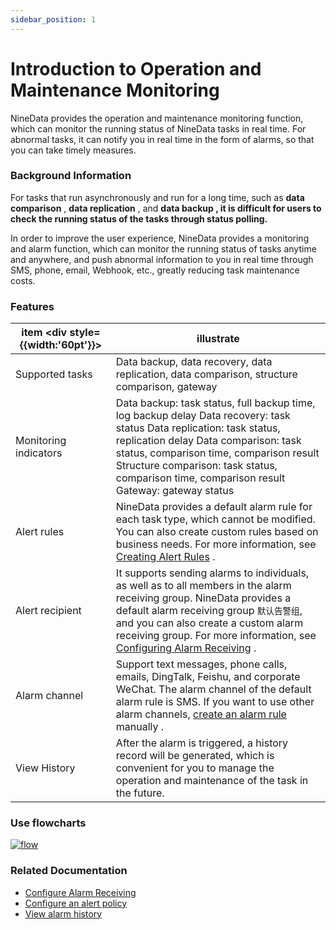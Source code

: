 ```yaml
---
sidebar_position: 1
---
```

# Introduction to Operation and Maintenance Monitoring

NineData provides the operation and maintenance monitoring function, which can monitor the running status of NineData tasks in real time. For abnormal tasks, it can notify you in real time in the form of alarms, so that you can take timely measures.

### Background Information

For tasks that run asynchronously and run for a long time, such as **data comparison** , **data replication** , and **data backup , it is difficult for users to check the running status of the tasks through status polling.**

In order to improve the user experience, NineData provides a monitoring and alarm function, which can monitor the running status of tasks anytime and anywhere, and push abnormal information to you in real time through SMS, phone, email, Webhook, etc., greatly reducing task maintenance costs.

### Features

| item <div style={{width:'60pt'}}> | illustrate                                                   |
| --------------------------------- | ------------------------------------------------------------ |
| Supported tasks                   | Data backup, data recovery, data replication, data comparison, structure comparison, gateway |
| Monitoring indicators             | Data backup: task status, full backup time, log backup delay Data recovery: task status Data replication: task status, replication delay Data comparison: task status, comparison time, comparison result Structure comparison: task status, comparison time, comparison result Gateway: gateway status |
| Alert rules                       | NineData provides a default alarm rule for each task type, which cannot be modified. You can also create custom rules based on business needs. For more information, see [Creating Alert Rules](https://github-com.translate.goog/9z-ghj/Docs/blob/v1_0_0/docs/alart/alart_rule.md?_x_tr_sl=auto&_x_tr_tl=en&_x_tr_hl=ja&_x_tr_pto=wapp#创建告警规则) . |
| Alert recipient                   | It supports sending alarms to individuals, as well as to all members in the alarm receiving group. NineData provides a default alarm receiving group `默认告警组`, and you can also create a custom alarm receiving group. For more information, see [Configuring Alarm Receiving](https://github-com.translate.goog/9z-ghj/Docs/blob/v1_0_0/docs/alart/alart_receiver.md?_x_tr_sl=auto&_x_tr_tl=en&_x_tr_hl=ja&_x_tr_pto=wapp) . |
| Alarm channel                     | Support text messages, phone calls, emails, DingTalk, Feishu, and corporate WeChat. The alarm channel of the default alarm rule is SMS. If you want to use other alarm channels, [create an alarm rule](https://github-com.translate.goog/9z-ghj/Docs/blob/v1_0_0/docs/alart/alart_rule.md?_x_tr_sl=auto&_x_tr_tl=en&_x_tr_hl=ja&_x_tr_pto=wapp#创建告警规则) manually . |
| View History                      | After the alarm is triggered, a history record will be generated, which is convenient for you to manage the operation and maintenance of the task in the future. |

### Use flowcharts

[![flow](https://github.com/9z-ghj/Docs/raw/v1_0_0/docs/alart/image/flow4.png)](https://github-com.translate.goog/9z-ghj/Docs/blob/v1_0_0/docs/alart/image/flow4.png?_x_tr_sl=auto&_x_tr_tl=en&_x_tr_hl=ja&_x_tr_pto=wapp)

### Related Documentation

- [Configure Alarm Receiving](https://github-com.translate.goog/9z-ghj/Docs/blob/v1_0_0/docs/alart/alart_receiver.md?_x_tr_sl=auto&_x_tr_tl=en&_x_tr_hl=ja&_x_tr_pto=wapp)
- [Configure an alert policy](https://github-com.translate.goog/9z-ghj/Docs/blob/v1_0_0/docs/alart/alart_rule.md?_x_tr_sl=auto&_x_tr_tl=en&_x_tr_hl=ja&_x_tr_pto=wapp)
- [View alarm history](/alart/alart_history.md)